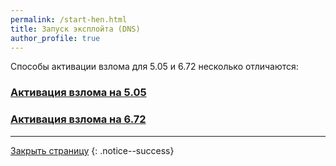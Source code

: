 ```yaml
---
permalink: /start-hen.html
title: Запуск эксплойта (DNS)
author_profile: true
---
```


Способы активации взлома для 5.05 и 6.72 несколько отличаются: 

### [Активация взлома на 5.05](start-hen-5.05)

### [Активация взлома на 6.72](start-hen-6.72)

___

[Закрыть страницу](javascript:window.close();)
{: .notice--success}